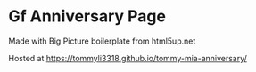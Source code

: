 # Gf Anniversary Page

Made with Big Picture boilerplate from html5up.net

Hosted at https://tommyli3318.github.io/tommy-mia-anniversary/